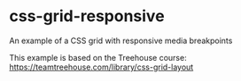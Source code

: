 # css-grid-responsive
An example of a CSS grid with responsive media breakpoints

This example is based on the Treehouse course: https://teamtreehouse.com/library/css-grid-layout
